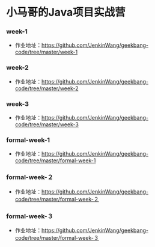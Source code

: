 # 小马哥的Java项目实战营

### week-1 
- 作业地址：https://github.com/JenkinWang/geekbang-code/tree/master/week-1

### week-2
- 作业地址：https://github.com/JenkinWang/geekbang-code/tree/master/week-2

### week-3
- 作业地址：https://github.com/JenkinWang/geekbang-code/tree/master/week-3

### formal-week-1
- 作业地址：https://github.com/JenkinWang/geekbang-code/tree/master/formal-week-1

### formal-week-２
- 作业地址：https://github.com/JenkinWang/geekbang-code/tree/master/formal-week-２

### formal-week-３
- 作业地址：https://github.com/JenkinWang/geekbang-code/tree/master/formal-week-３